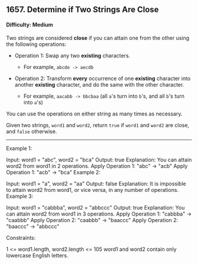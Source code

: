 ## 1657. Determine if Two Strings Are Close

#### Difficulty: Medium

Two strings are considered __close__ if you can attain one from the other using the following operations:

- Operation 1: Swap any two __existing__ characters.
  - For example, ```abcde -> aecdb```

- Operation 2: Transform __every__ occurrence of one __existing__ character into another __existing__ character, and do the same with the other character.
  - For example, ```aacabb -> bbcbaa``` (all ```a```'s turn into ```b```'s, and all ```b```'s turn into ```a```'s)

You can use the operations on either string as many times as necessary.

Given two strings, ```word1``` and ```word2```, return ```true``` if ```word1``` and ```word2``` are close, and ```false``` otherwise.

---

Example 1:

Input: word1 = "abc", word2 = "bca"
Output: true
Explanation: You can attain word2 from word1 in 2 operations.
Apply Operation 1: "abc" -> "acb"
Apply Operation 1: "acb" -> "bca"
Example 2:

Input: word1 = "a", word2 = "aa"
Output: false
Explanation: It is impossible to attain word2 from word1, or vice versa, in any number of operations.
Example 3:

Input: word1 = "cabbba", word2 = "abbccc"
Output: true
Explanation: You can attain word2 from word1 in 3 operations.
Apply Operation 1: "cabbba" -> "caabbb"
Apply Operation 2: "caabbb" -> "baaccc"
Apply Operation 2: "baaccc" -> "abbccc"
 

Constraints:

1 <= word1.length, word2.length <= 105
word1 and word2 contain only lowercase English letters.
